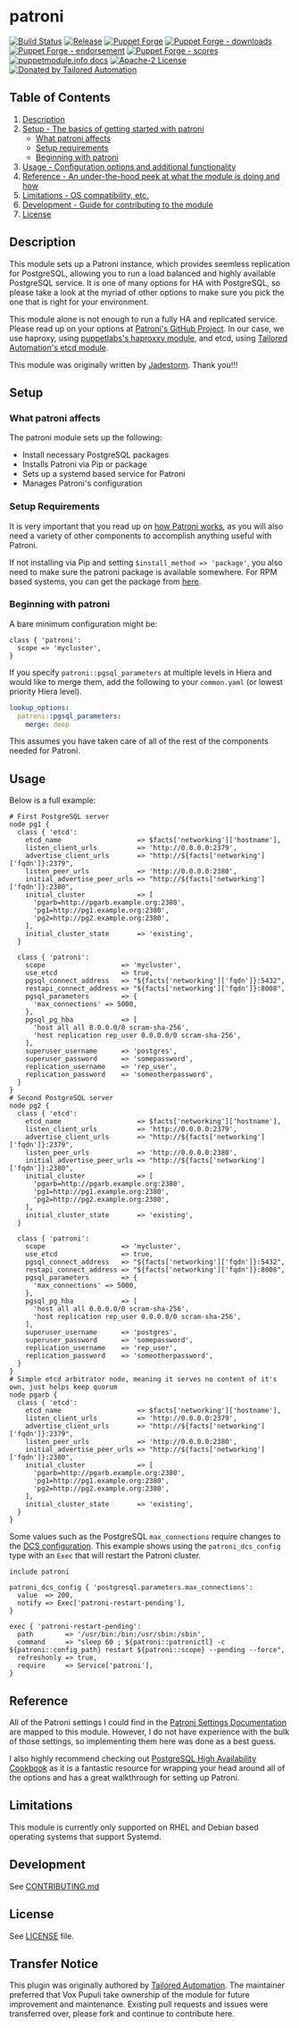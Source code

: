 # patroni

[![Build Status](https://github.com/voxpupuli/puppet-patroni/workflows/CI/badge.svg)](https://github.com/voxpupuli/puppet-patroni/actions?query=workflow%3ACI)
[![Release](https://github.com/voxpupuli/puppet-patroni/actions/workflows/release.yml/badge.svg)](https://github.com/voxpupuli/puppet-patroni/actions/workflows/release.yml)
[![Puppet Forge](https://img.shields.io/puppetforge/v/puppet/patroni.svg)](https://forge.puppetlabs.com/puppet/patroni)
[![Puppet Forge - downloads](https://img.shields.io/puppetforge/dt/puppet/patroni.svg)](https://forge.puppetlabs.com/puppet/patroni)
[![Puppet Forge - endorsement](https://img.shields.io/puppetforge/e/puppet/patroni.svg)](https://forge.puppetlabs.com/puppet/patroni)
[![Puppet Forge - scores](https://img.shields.io/puppetforge/f/puppet/patroni.svg)](https://forge.puppetlabs.com/puppet/patroni)
[![puppetmodule.info docs](https://www.puppetmodule.info/images/badge.svg)](https://www.puppetmodule.info/m/puppet-patroni)
[![Apache-2 License](https://img.shields.io/github/license/voxpupuli/puppet-patroni.svg)](LICENSE)
[![Donated by Tailored Automation](https://img.shields.io/badge/donated%20by-Tailored%20Automation-fb7047.svg)](#transfer-notice)

## Table of Contents

1. [Description](#description)
2. [Setup - The basics of getting started with patroni](#setup)
    * [What patroni affects](#what-patroni-affects)
    * [Setup requirements](#setup-requirements)
    * [Beginning with patroni](#beginning-with-patroni)
3. [Usage - Configuration options and additional functionality](#usage)
4. [Reference - An under-the-hood peek at what the module is doing and how](#reference)
5. [Limitations - OS compatibility, etc.](#limitations)
6. [Development - Guide for contributing to the module](#development)
7. [License](#license)

## Description

This module sets up a Patroni instance, which provides seemless replication for PostgreSQL, allowing
you to run a load balanced and highly available PostgreSQL service.  It is one of many options for
HA with PostgreSQL, so please take a look at the myriad of other options to make sure you pick the one
that is right for your environment.

This module alone is not enough to run a fully HA and replicated service.  Please read up on your options
at [Patroni's GitHub Project](https://github.com/zalando/patroni).  In our case, we use haproxy, using [puppetlabs's haproxxy module](https://forge.puppet.com/puppetlabs/haproxy), and etcd, using [Tailored Automation's etcd module](https://forge.puppet.com/tailoredautomation/etcd).

This module was originally written by [Jadestorm](https://github.com/jadestorm/). Thank you!!!

## Setup

### What patroni affects

The patroni module sets up the following:

* Install necessary PostgreSQL packages
* Installs Patroni via Pip or package
* Sets up a systemd based service for Patroni
* Manages Patroni's configuration

### Setup Requirements

It is very important that you read up on [how Patroni works](https://github.com/zalando/patroni), as you will
also need a variety of other components to accomplish anything useful with Patroni.

If not installing via Pip and setting `$install_method => 'package'`,
you also need to make sure the patroni package is available somewhere.  For RPM based systems, you can
get the package from [here](https://github.com/cybertec-postgresql/patroni-packaging/releases).

### Beginning with patroni

A bare minimum configuration might be:

```puppet
class { 'patroni':
  scope => 'mycluster',
}
```

If you specify `patroni::pgsql_parameters` at multiple levels in Hiera
and would like to merge them, add the following to your `common.yaml`
(or lowest priority Hiera level).

```yaml
lookup_options:
  patroni::pgsql_parameters:
    merge: deep
```

This assumes you have taken care of all of the rest of the components needed for Patroni.

## Usage

Below is a full example:

```puppet
# First PostgreSQL server
node pg1 {
  class { 'etcd':
    etcd_name                   => $facts['networking']['hostname'],
    listen_client_urls          => 'http://0.0.0.0:2379',
    advertise_client_urls       => "http://${facts['networking']['fqdn']}:2379",
    listen_peer_urls            => 'http://0.0.0.0:2380',
    initial_advertise_peer_urls => "http://${facts['networking']['fqdn']}:2380",
    initial_cluster             => [
      'pgarb=http://pgarb.example.org:2380',
      'pg1=http://pg1.example.org:2380',
      'pg2=http://pg2.example.org:2380',
    ],
    initial_cluster_state       => 'existing',
  }

  class { 'patroni':
    scope                   => 'mycluster',
    use_etcd                => true,
    pgsql_connect_address   => "${facts['networking']['fqdn']}:5432",
    restapi_connect_address => "${facts['networking']['fqdn']}:8008",
    pgsql_parameters        => {
      'max_connections' => 5000,
    },
    pgsql_pg_hba            => [
      'host all all 0.0.0.0/0 scram-sha-256',
      'host replication rep_user 0.0.0.0/0 scram-sha-256',
    ],
    superuser_username      => 'postgres',
    superuser_password      => 'somepassword',
    replication_username    => 'rep_user',
    replication_password    => 'someotherpassword',
  }
}
# Second PostgreSQL server
node pg2 {
  class { 'etcd':
    etcd_name                   => $facts['networking']['hostname'],
    listen_client_urls          => 'http://0.0.0.0:2379',
    advertise_client_urls       => "http://${facts['networking']['fqdn']}:2379",
    listen_peer_urls            => 'http://0.0.0.0:2380',
    initial_advertise_peer_urls => "http://${facts['networking']['fqdn']}:2380",
    initial_cluster             => [
      'pgarb=http://pgarb.example.org:2380',
      'pg1=http://pg1.example.org:2380',
      'pg2=http://pg2.example.org:2380',
    ],
    initial_cluster_state       => 'existing',
  }

  class { 'patroni':
    scope                   => 'mycluster',
    use_etcd                => true,
    pgsql_connect_address   => "${facts['networking']['fqdn']}:5432",
    restapi_connect_address => "${facts['networking']['fqdn']}:8008",
    pgsql_parameters        => {
      'max_connections' => 5000,
    },
    pgsql_pg_hba            => [
      'host all all 0.0.0.0/0 scram-sha-256',
      'host replication rep_user 0.0.0.0/0 scram-sha-256',
    ],
    superuser_username      => 'postgres',
    superuser_password      => 'somepassword',
    replication_username    => 'rep_user',
    replication_password    => 'someotherpassword',
  }
}
# Simple etcd arbitrator node, meaning it serves no content of it's own, just helps keep quorum
node pgarb {
  class { 'etcd':
    etcd_name                   => $facts['networking']['hostname'],
    listen_client_urls          => 'http://0.0.0.0:2379',
    advertise_client_urls       => "http://${facts['networking']['fqdn']}:2379",
    listen_peer_urls            => 'http://0.0.0.0:2380',
    initial_advertise_peer_urls => "http://${facts['networking']['fqdn']}:2380",
    initial_cluster             => [
      'pgarb=http://pgarb.example.org:2380',
      'pg1=http://pg1.example.org:2380',
      'pg2=http://pg2.example.org:2380',
    ],
    initial_cluster_state       => 'existing',
  }
}
```

Some values such as the PostgreSQL `max_connections` require changes to the [DCS configuration](https://patroni.readthedocs.io/en/latest/dynamic_configuration.html).
This example shows using the `patroni_dcs_config` type with an `Exec` that will restart the Patroni cluster.

```puppet
include patroni

patroni_dcs_config { 'postgresql.parameters.max_connections':
  value  => 200,
  notify => Exec['patroni-restart-pending'],
}

exec { 'patroni-restart-pending':
  path        => '/usr/bin:/bin:/usr/sbin:/sbin',
  command     => "sleep 60 ; ${patroni::patronictl} -c ${patroni::config_path} restart ${patroni::scope} --pending --force",
  refreshonly => true,
  require     => Service['patroni'],
}
```

## Reference

All of the Patroni settings I could find in the [Patroni Settings Documentation](https://github.com/zalando/patroni/blob/master/docs/SETTINGS.rst) are mapped to this module.
However, I do not have experience with the bulk of those settings, so implementing them here was done
as a best guess.

I also highly recommend checking out
[PostgreSQL High Availability Cookbook](https://www.amazon.com/PostgreSQL-High-Availability-Cookbook-Second/dp/178712553X)
as it is a fantastic resource for wrapping your head around all of the options and has a great walkthrough
for setting up Patroni.

## Limitations

This module is currently only supported on RHEL and Debian based operating systems that support Systemd.

## Development

See [CONTRIBUTING.md](CONTRIBUTING.md)

## License

See [LICENSE](LICENSE) file.

## Transfer Notice

This plugin was originally authored by [Tailored Automation](https://tailoredautomation.io/).
The maintainer preferred that Vox Pupuli take ownership of the module for future improvement and maintenance.
Existing pull requests and issues were transferred over, please fork and continue to contribute here.
